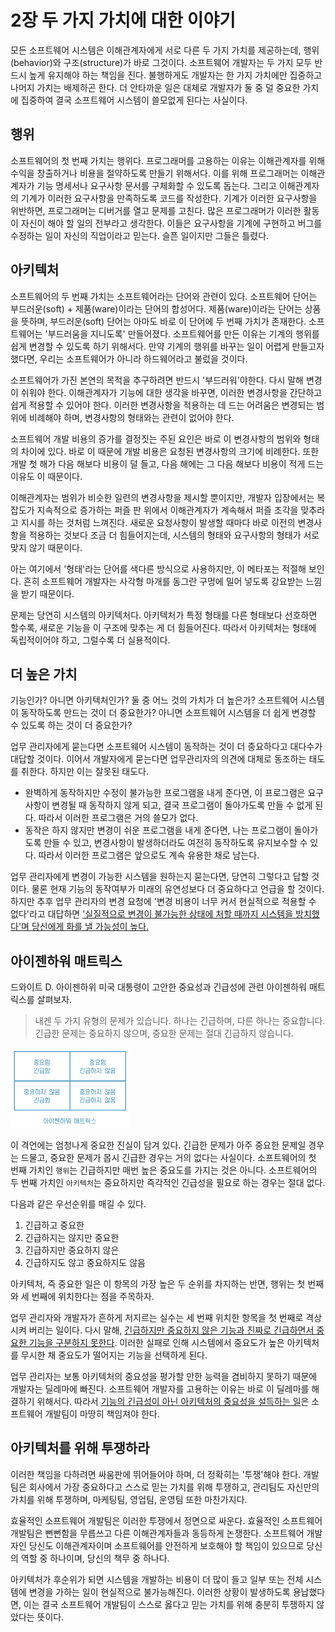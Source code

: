 # 2장 두 가지 가치에 대한 이야기

모든 소프트웨어 시스템은 이해관계자에게 서로 다른 두 가지 가치를 제공하는데, 행위(behavior)와 구조(structure)가 바로 그것이다. 소프트웨어 개발자는 두 가지 모두 반드시 높게 유지해야 하는 책임을 진다. 불행하게도 개발자는 한 가지 가치에만 집중하고 나머지 가치는 배제하곤 한다. 더 안타까운 일은 대체로 개발자가 둘 중 덜 중요한 가치에 집중하여 결국 소프트웨어 시스템이 쓸모없게 된다는 사실이다.



## 행위

소프트웨어의 첫 번째 가치는 행위다. 프로그래머를 고용하는 이유는 이해관계자를 위해 수익을 창출하거나 비용을 절약하도록 만들기 위해서다. 이를 위해 프로그래머는 이해관계자가 기능 명세서나 요구사항 문서를 구체화할 수 있도록 돕는다. 그리고 이해관계자의 기계가 이러한 요구사항을 만족하도록 코드를 작성한다. 기계가 이러한 요구사항을 위반하면, 프로그래머는 디버거를 열고 문제를 고친다. 많은 프로그래머가 이러한 활동이 자신이 해야 할 일의 전부라고 생각한다. 이들은 요구사항을 기계에 구현하고 버그를 수정하는 일이 자신의 직업이라고 믿는다. 슬픈 일이지만 그들은 틀렸다.



## 아키텍처

소프트웨어의 두 번째 가치는 소프트웨어라는 단어와 관련이 있다. 소프트웨어 단어는 부드러운(soft) + 제품(ware)이라는 단어의 합성어다. 제품(ware)이라는 단어는 상품을 뜻하며, 부드러운(soft) 단어는 아마도 바로 이 단어에 두 번째 가치가 존재한다. 소프트웨어는 '부드러움을 지니도록' 만들어졌다. 소프트웨어를 만든 이유는 기계의 행위를 쉽게 변경할 수 있도록 하기 위해서다. 만약 기계의 행위를 바꾸는 일이 어렵게 만들고자 했다면, 우리는 소프트웨어가 아니라 하드웨어라고 불렀을 것이다. 

소프트웨어가 가진 본연의 목적을 추구하려면 반드시 '부드러워'야한다. 다시 말해 변경이 쉬워야 한다. 이해관계자가 기능에 대한 생각을 바꾸면, 이러한 변경사항을 간단하고 쉽게 적용할 수 있어야 한다. 이러한 변경사항을 적용하는 데 드는 어려움은 변경되는 범위에 비례해야 하며,  변경사항의 형태와는 관련이 없어야 한다.

소프트웨어 개발 비용의 증가를 결정짓는 주된 요인은 바로 이 변경사항의 범위와 형태의 차이에 있다. 바로 이 때문에 개발 비용은 요청된 변경사항의 크기에 비례한다. 또한 개발 첫 해가 다음 해보다 비용이 덜 들고, 다음 해에는 그 다음 해보다 비용이 적게 드는 이유도 이 때문이다.

이해관계자는 범위가 비슷한 일련의 변경사항을 제시할 뿐이지만, 개발자 입장에서는 복잡도가 지속적으로 증가하는 퍼즐 판 위에서 이해관계자가 계속해서 퍼즐 조각을 맞추라고 지시를 하는 것처럼 느껴진다. 새로운 요청사항이 발생할 때마다 바로 이전의 변경사항을 적용하는 것보다 조금 더 힘들어지는데, 시스템의 형태와 요구사항의 형태가 서로 맞지 않기 때문이다.

아는 여기에서 '형태'라는 단어를 색다른 방식으로 사용하지만, 이 메타포는 적절해 보인다. 흔히 소프트웨어 개발자는 사각형 마개를 동그란 구멍에 밀어 넣도록 강요받는 느낌을 받기 때문이다.

문제는 당연히 시스템의 아키텍처다. 아키텍처가 특정 형태를 다른 형태보다 선호하면 할수록, 새로운 기능을 이 구조에 맞추는 게 더 힘들어진다. 따라서 아키텍처는 형태에 독립적이어야 하고, 그럴수록 더 실용적이다.



## 더 높은 가치

기능인가? 아니면 아키텍처인가? 둘 중 어느 것의 가치가 더 높은가? 소프트웨어 시스템이 동작하도록 만드는 것이 더 중요한가? 아니면 소프트웨어 시스템을 더 쉽게 변경할 수 있도록 하는 것이 더 중요한가?

업무 관리자에게 묻는다면 소프트웨어 시스템이 동작하는 것이 더 중요하다고 대다수가 대답할 것이다. 이어서 개발자에게 묻는다면 업무관리자의 의견에 대체로 동조하는 태도를 취한다. 하지만 이는 잘못된 태도다.

* 완벽하게 동작하지만 수정이 불가능한 프로그램을 내게 준다면, 이 프로그램은 요구사항이 변경될 때 동작하지 않게 되고, 결국 프로그램이 돌아가도록 만들 수 없게 된다. 따라서 이러한 프로그램은 거의 쓸모가 없다.
* 동작은 하지 않지만 변경이 쉬운 프로그램을 내게 준다면, 나는 프로그램이 돌아가도록 만들 수 있고, 변경사항이 발생하더라도 여전히 동작하도록 유지보수할 수 있다. 따라서 이러한 프로그램은 앞으로도 계속 유용한 채로 남는다.

업무 관리자에게 변경이 가능한 시스템을 원하는지 묻는다면, 당연히 그렇다고 답할 것이다. 물론 현재 기능의 동작여부가 미래의 유연성보다 더 중요하다고 언급을 할 것이다. 하지만 추후 업무 관리자의 변경 요청에 '변경 비용이 너무 커서 현실적으로 적용할 수 없다'라고 대답하면 <u>'실질적으로 변경이 불가능한 상태에 처할 때까지 시스템을 방치했다'며 당신에게 화를 낼 가능성이 높다.</u>



## 아이젠하워 매트릭스

드와이트 D. 아이젠하위 미국 대통령이 고안한 중요성과 긴급성에 관련 아이젠하워 매트릭스를 살펴보자.

> 내겐 두 가지 유형의 문제가 있습니다. 하나는 긴급하며, 다른 하나는 중요합니다. 긴급한 문제는 중요하지 않으며, 중요한 문제는 절대 긴급하지 않습니다.

<img src="images/image-20221002224210808.png" alt="image-20221002224210808" style="zoom:50%;" />

이 격언에는 엄청나게 중요한 진실이 담겨 있다. 긴급한 문제가 아주 중요한 문제일 경우는 드물고, 중요한 문제가 몹시 긴급한 경우는 거의 없다는 사실이다. 소프트웨어의 첫 번째 가치인 `행위`는 긴급하지만 매번 높은 중요도를 가지는 것은 아니다. 소프트웨어의 두 번째 가치인 `아키텍처`는 중요하지만 즉각적인 긴급성을 필요로 하는 경우는 절대 없다.

다음과 같은 우선순위를 매길 수 있다.

1. 긴급하고 중요한
2. 긴급하지는 않지만 중요한
3. 긴급하지만 중요하지 않은
4. 긴급하지도 않고 중요하지도 않음

아키텍처, 즉 중요한 일은 이 항목의 가장 높은 두 순위를 차지하는 반면, 행위는 첫 번째와 세 번째에 위치한다는 점을 주목하자.

업무 관리자와 개발자가 흔하게 저지르는 실수는 세 번째 위치한 항목을 첫 번째로 격상시켜 버리는 일이다. 다시 말해, <u>긴급하지만 중요하지 않은 기능과 진짜로 긴급하면서 중요한 기능을 구분하지 못한다</u>. 이러한 실패로 인해 시스템에서 중요도가 높은 아키텍처를 무시한 채 중요도가 떨어지는 기능을 선택하게 된다.

업무 관리자는 보통 아키텍처의 중요성을 평가할 만한 능력을 겸비하지 못하기 때문에 개발자는 딜레마에 빠진다. 소프트웨어 개발자를 고용하는 이유는 바로 이 딜레마를 해결하기 위해서다. 따라서 <u>기능의 긴급성이 아닌 아키텍처의 중요성을 설득하는 일</u>은 소프트웨어 개발팀이 마땅히 책임져야 한다.



## 아키텍처를 위해 투쟁하라

이러한 책임을 다하려면 싸움판에 뛰어들어야 하며, 더 정확히는 '투쟁'해야 한다. 개발팀은 회사에서 가장 중요하다고 스스로 믿는 가치를 위해 투쟁하고, 관리팀도 자신만의 가치를 위해 투쟁하며, 마케팅팀, 영업팀, 운영팀 또한 마찬가지다.

효율적인 소프트웨어 개발팀은 이러한 투쟁에서 정면으로 싸운다. 효율적인 소프트웨어 개발팀은 뻔뻔함을 무릅쓰고 다른 이해관계자들과 동등하게 논쟁한다. 소프트웨어 개발자인 당신도 이해관계자이며 소프트웨어를 안전하게 보호해야 할 책임이 있으므로 당신의 역할 중 하나이며, 당신의 책무 중 하나다.

아키텍처가 후순위가 되면 시스템을 개발하는 비용이 더 많이 들고 일부 또는 전체 시스템에 변경을 가하는 일이 현실적으로 불가능해진다. 이러한 상황이 발생하도록 용납했다면, 이는 결국 소프트웨어 개발팀이 스스로 옳다고 믿는 가치를 위해 충분히 투쟁하지 않았다는 뜻이다.





